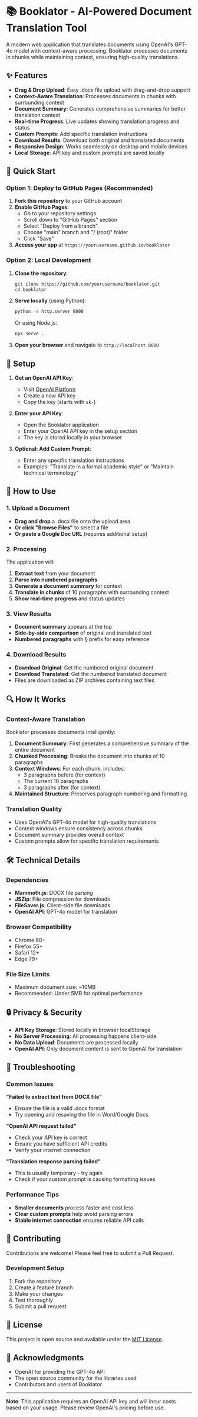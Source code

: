 # 📚 Booklator - AI-Powered Document Translation Tool

A modern web application that translates documents using OpenAI's GPT-4o model with context-aware processing. Booklator processes documents in chunks while maintaining context, ensuring high-quality translations.

## ✨ Features

- **Drag & Drop Upload**: Easy .docx file upload with drag-and-drop support
- **Context-Aware Translation**: Processes documents in chunks with surrounding context
- **Document Summary**: Generates comprehensive summaries for better translation context
- **Real-time Progress**: Live updates showing translation progress and status
- **Custom Prompts**: Add specific translation instructions
- **Download Results**: Download both original and translated documents
- **Responsive Design**: Works seamlessly on desktop and mobile devices
- **Local Storage**: API key and custom prompts are saved locally

## 🚀 Quick Start

### Option 1: Deploy to GitHub Pages (Recommended)

1. **Fork this repository** to your GitHub account
2. **Enable GitHub Pages**:
   - Go to your repository settings
   - Scroll down to "GitHub Pages" section
   - Select "Deploy from a branch"
   - Choose "main" branch and "/ (root)" folder
   - Click "Save"
3. **Access your app** at `https://yourusername.github.io/booklator`

### Option 2: Local Development

1. **Clone the repository**:
   ```bash
   git clone https://github.com/yourusername/booklator.git
   cd booklator
   ```

2. **Serve locally** (using Python):
   ```bash
   python -m http.server 8000
   ```
   Or using Node.js:
   ```bash
   npx serve .
   ```

3. **Open your browser** and navigate to `http://localhost:8000`

## 🔧 Setup

1. **Get an OpenAI API Key**:
   - Visit [OpenAI Platform](https://platform.openai.com/api-keys)
   - Create a new API key
   - Copy the key (starts with `sk-`)

2. **Enter your API Key**:
   - Open the Booklator application
   - Enter your OpenAI API key in the setup section
   - The key is stored locally in your browser

3. **Optional: Add Custom Prompt**:
   - Enter any specific translation instructions
   - Examples: "Translate in a formal academic style" or "Maintain technical terminology"

## 📖 How to Use

### 1. Upload a Document
- **Drag and drop** a .docx file onto the upload area
- **Or click "Browse Files"** to select a file
- **Or paste a Google Doc URL** (requires additional setup)

### 2. Processing
The application will:
1. **Extract text** from your document
2. **Parse into numbered paragraphs**
3. **Generate a document summary** for context
4. **Translate in chunks** of 10 paragraphs with surrounding context
5. **Show real-time progress** and status updates

### 3. View Results
- **Document summary** appears at the top
- **Side-by-side comparison** of original and translated text
- **Numbered paragraphs** with § prefix for easy reference

### 4. Download Results
- **Download Original**: Get the numbered original document
- **Download Translated**: Get the numbered translated document
- Files are downloaded as ZIP archives containing text files

## 🔍 How It Works

### Context-Aware Translation
Booklator processes documents intelligently:

1. **Document Summary**: First generates a comprehensive summary of the entire document
2. **Chunked Processing**: Breaks the document into chunks of 10 paragraphs
3. **Context Windows**: For each chunk, includes:
   - 3 paragraphs before (for context)
   - The current 10 paragraphs
   - 3 paragraphs after (for context)
4. **Maintained Structure**: Preserves paragraph numbering and formatting

### Translation Quality
- Uses OpenAI's GPT-4o model for high-quality translations
- Context windows ensure consistency across chunks
- Document summary provides overall context
- Custom prompts allow for specific translation requirements

## 🛠️ Technical Details

### Dependencies
- **Mammoth.js**: DOCX file parsing
- **JSZip**: File compression for downloads
- **FileSaver.js**: Client-side file downloads
- **OpenAI API**: GPT-4o model for translation

### Browser Compatibility
- Chrome 60+
- Firefox 55+
- Safari 12+
- Edge 79+

### File Size Limits
- Maximum document size: ~10MB
- Recommended: Under 5MB for optimal performance

## 🔒 Privacy & Security

- **API Key Storage**: Stored locally in browser localStorage
- **No Server Processing**: All processing happens client-side
- **No Data Upload**: Documents are processed locally
- **OpenAI API**: Only document content is sent to OpenAI for translation

## 🐛 Troubleshooting

### Common Issues

**"Failed to extract text from DOCX file"**
- Ensure the file is a valid .docx format
- Try opening and resaving the file in Word/Google Docs

**"OpenAI API request failed"**
- Check your API key is correct
- Ensure you have sufficient API credits
- Verify your internet connection

**"Translation response parsing failed"**
- This is usually temporary - try again
- Check if your custom prompt is causing formatting issues

### Performance Tips

- **Smaller documents** process faster and cost less
- **Clear custom prompts** help avoid parsing errors
- **Stable internet connection** ensures reliable API calls

## 🤝 Contributing

Contributions are welcome! Please feel free to submit a Pull Request.

### Development Setup
1. Fork the repository
2. Create a feature branch
3. Make your changes
4. Test thoroughly
5. Submit a pull request

## 📄 License

This project is open source and available under the [MIT License](LICENSE).

## 🙏 Acknowledgments

- OpenAI for providing the GPT-4o API
- The open source community for the libraries used
- Contributors and users of Booklator

---

**Note**: This application requires an OpenAI API key and will incur costs based on your usage. Please review OpenAI's pricing before use.
